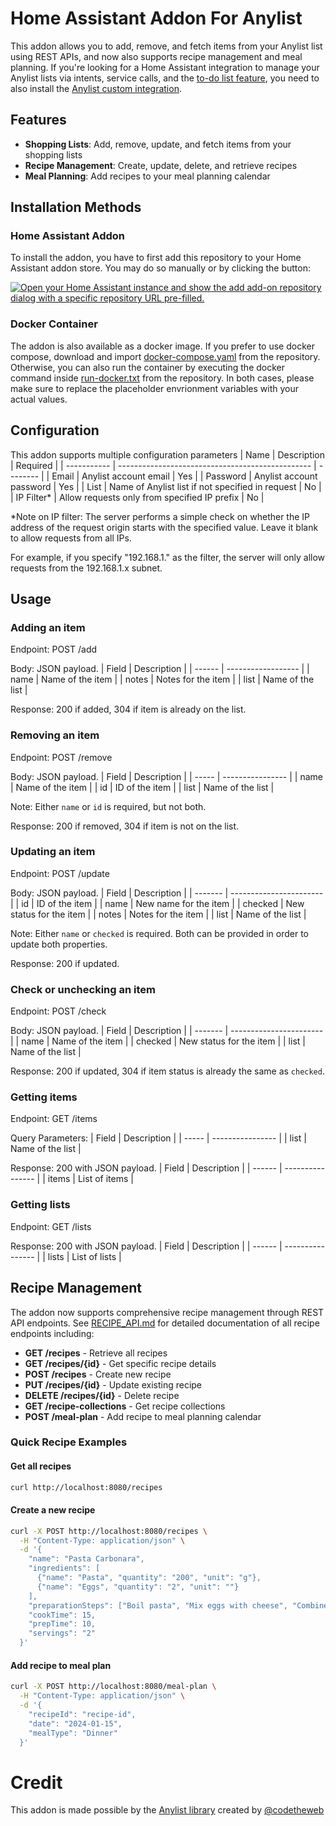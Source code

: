 # Home Assistant Addon For Anylist
This addon allows you to add, remove, and fetch items from your Anylist list using REST APIs, and now also supports recipe management and meal planning. If you're looking for a Home Assistant integration to manage your Anylist lists via intents, service calls, and the [to-do list feature](https://www.home-assistant.io/integrations/todo), you need to also install the [Anylist custom integration](https://github.com/kevdliu/hacs-anylist).

## Features
- **Shopping Lists**: Add, remove, update, and fetch items from your shopping lists
- **Recipe Management**: Create, update, delete, and retrieve recipes
- **Meal Planning**: Add recipes to your meal planning calendar


## Installation Methods

### Home Assistant Addon
To install the addon, you have to first add this repository to your Home Assistant addon store. You may do so manually or by clicking the button:


[![Open your Home Assistant instance and show the add add-on repository dialog with a specific repository URL pre-filled.](https://my.home-assistant.io/badges/supervisor_add_addon_repository.svg)](https://my.home-assistant.io/redirect/supervisor_add_addon_repository/?repository_url=https%3A%2F%2Fgithub.com%2Fkevdliu%2Fhassio-addon-anylist)


### Docker Container
The addon is also available as a docker image. If you prefer to use docker compose, download and import [docker-compose.yaml](https://github.com/kevdliu/hassio-addon-anylist/blob/main/anylist/docker-compose.yaml) from the repository. Otherwise, you can also run the container by executing the docker command inside [run-docker.txt](https://github.com/kevdliu/hassio-addon-anylist/blob/main/anylist/run-docker.txt) from the repository. 
In both cases, please make sure to replace the placeholder envrionment variables with your actual values. 


## Configuration
This addon supports multiple configuration parameters
| Name        | Description                                      | Required |
| ----------- | ------------------------------------------------ | -------- |
| Email       | Anylist account email                            | Yes      |
| Password    | Anylist account password                         | Yes      |
| List        | Name of Anylist list if not specified in request | No       |
| IP Filter*  | Allow requests only from specified IP prefix     | No       |

*Note on IP filter: The server performs a simple check on whether the IP address of the request origin starts with the specified value. Leave it blank to allow requests from all IPs.

For example, if you specify "192.168.1." as the filter, the server will only allow requests from the 192.168.1.x subnet.


## Usage
### Adding an item
Endpoint: POST /add


Body: JSON payload.
| Field  | Description        |
| ------ | ------------------ |
| name   | Name of the item   |
| notes  | Notes for the item |
| list   | Name of the list   |


Response: 200 if added, 304 if item is already on the list.


### Removing an item
Endpoint: POST /remove


Body: JSON payload.
| Field | Description      |
| ----- | ---------------- |
| name  | Name of the item |
| id    | ID of the item   |
| list  | Name of the list |


Note: Either `name` or `id` is required, but not both.

Response: 200 if removed, 304 if item is not on the list.


### Updating an item
Endpoint: POST /update


Body: JSON payload.
| Field   | Description             |
| ------- | ----------------------- |
| id      | ID of the item          |
| name    | New name for the item   |
| checked | New status for the item |
| notes   | Notes for the item      |
| list    | Name of the list        |


Note: Either `name` or `checked` is required. Both can be provided in order to update both properties.

Response: 200 if updated.


### Check or unchecking an item
Endpoint: POST /check


Body: JSON payload.
| Field   | Description             |
| ------- | ----------------------- |
| name    | Name of the item        |
| checked | New status for the item |
| list    | Name of the list        |


Response: 200 if updated, 304 if item status is already the same as `checked`.


### Getting items
Endpoint: GET /items


Query Parameters:
| Field | Description      |
| ----- | ---------------- |
| list  | Name of the list |


Response: 200 with JSON payload.
| Field  | Description      |
| ------ | ---------------- |
| items  | List of items    |


### Getting lists
Endpoint: GET /lists


Response: 200 with JSON payload.
| Field  | Description      |
| ------ | ---------------- |
| lists  | List of lists    |


## Recipe Management
The addon now supports comprehensive recipe management through REST API endpoints. See [RECIPE_API.md](anylist/RECIPE_API.md) for detailed documentation of all recipe endpoints including:

- **GET /recipes** - Retrieve all recipes
- **GET /recipes/{id}** - Get specific recipe details  
- **POST /recipes** - Create new recipe
- **PUT /recipes/{id}** - Update existing recipe
- **DELETE /recipes/{id}** - Delete recipe
- **GET /recipe-collections** - Get recipe collections
- **POST /meal-plan** - Add recipe to meal planning calendar

### Quick Recipe Examples

#### Get all recipes
```bash
curl http://localhost:8080/recipes
```

#### Create a new recipe
```bash
curl -X POST http://localhost:8080/recipes \
  -H "Content-Type: application/json" \
  -d '{
    "name": "Pasta Carbonara",
    "ingredients": [
      {"name": "Pasta", "quantity": "200", "unit": "g"},
      {"name": "Eggs", "quantity": "2", "unit": ""}
    ],
    "preparationSteps": ["Boil pasta", "Mix eggs with cheese", "Combine"],
    "cookTime": 15,
    "prepTime": 10,
    "servings": "2"
  }'
```

#### Add recipe to meal plan
```bash
curl -X POST http://localhost:8080/meal-plan \
  -H "Content-Type: application/json" \
  -d '{
    "recipeId": "recipe-id",
    "date": "2024-01-15", 
    "mealType": "Dinner"
  }'
```


# Credit
This addon is made possible by the [Anylist library](https://github.com/codetheweb/anylist) created by [@codetheweb](https://github.com/codetheweb)
